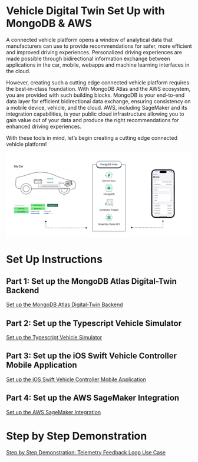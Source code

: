 # Vehicle Digital Twin Set Up with MongoDB & AWS  

A connected vehicle platform opens a window of analytical data that manufacturers can use to provide recommendations for safer, more efficient and improved driving experiences. Personalized driving experiences are made possible through bidirectional information exchange between applications in the car, mobile, webapps and machine learning interfaces in the cloud.

However, creating such a cutting edge connected vehicle platform requires the best-in-class foundation. With MongoDB Atlas and the AWS ecosystem, you are provided with such building blocks. MongoDB is your end-to-end data layer for efficient bidirectional data exchange, ensuring consistency on a mobile device, vehicle, and the cloud. AWS, including SageMaker and its integration capabilities, is your public cloud infrastructure allowing you to gain value out of your data and produce the right recommendations for enhanced driving experiences.

With these tools in mind, let’s begin creating a cutting edge connected vehicle platform!

![image](media/Overview_New.png)

# Set Up Instructions 

## Part 1: Set up the MongoDB Atlas Digital-Twin Backend

[Set up the MongoDB Atlas Digital-Twin Backend](https://github.com/mongodb-industry-solutions/Digital-Twin-AWS-Blog/tree/main/atlas-backend)

## Part 2: Set up the Typescript Vehicle Simulator

[Set up the Typescript Vehicle Simulator](https://github.com/mongodb-industry-solutions/Digital-Twin-AWS-Blog/tree/main/device-ts)

## Part 3: Set up the iOS Swift Vehicle Controller Mobile Application

[Set up the iOS Swift Vehicle Controller Mobile Application](https://github.com/mongodb-industry-solutions/Digital-Twin-AWS-Blog/tree/main/mobile-swift)


## Part 4: Set up the AWS SageMaker Integration

[Set up the AWS SageMaker Integration](https://github.com/mongodb-industry-solutions/Digital-Twin-AWS-Blog/tree/main/aws-sagemaker)

# Step by Step Demonstration
[Step by Step Demonstration: Telemetry Feedback Loop Use Case](https://github.com/mongodb-industry-solutions/Digital-Twins-With-AWS/blob/main/Demo_Instructions.md)
